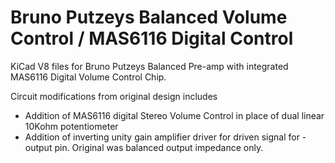 Bruno Putzeys Balanced Volume Control / MAS6116 Digital Control
===============================================================

KiCad V8 files for Bruno Putzeys Balanced Pre-amp with integrated MAS6116 Digital Volume Control Chip.

Circuit modifications from original design includes
* Addition of MAS6116 digital Stereo Volume Control in place of dual linear 10Kohm potentiometer
* Addition of inverting unity gain amplifier driver for driven signal for - output pin. Original was balanced output impedance only.

